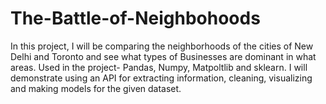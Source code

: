 # The-Battle-of-Neighbohoods
In this project, I will be comparing the neighborhoods of the cities of New Delhi and Toronto and see what types of Businesses are dominant in what areas. Used in the project- Pandas, Numpy, Matpoltlib and sklearn. I will demonstrate using an API for extracting information, cleaning, visualizing and making models for the given dataset. 
